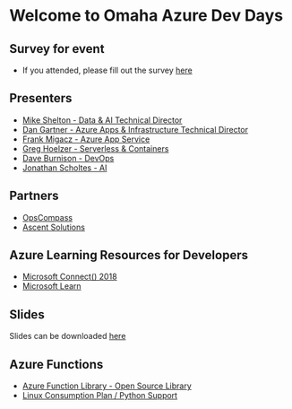 # Welcome to Omaha Azure Dev Days

## Survey for event

- If you attended, please fill out the survey [here](http://aka.ms/ncrdevdayssurvey)

## Presenters

- [Mike Shelton - Data & AI Technical Director](https://www.linkedin.com/in/mshelt/)
- [Dan Gartner - Azure Apps & Infrastructure Technical Director](https://www.linkedin.com/in/dgartner/)
- [Frank Migacz - Azure App Service](https://www.linkedin.com/in/fmigacz/)
- [Greg Hoelzer - Serverless & Containers](https://www.linkedin.com/in/gregoryhoelzer/)
- [Dave Burnison - DevOps](https://www.linkedin.com/in/daveburnison/)
- [Jonathan Scholtes - AI](https://www.linkedin.com/in/jonathanscholtes/)

## Partners

- [OpsCompass](https://www.opscompass.com/)
- [Ascent Solutions](https://www.ascentclouds.com/)

## Azure Learning Resources for Developers

- [Microsoft Connect() 2018](https://www.microsoft.com/en-us/connectevent/)
- [Microsoft Learn](https://docs.microsoft.com/en-us/learn/)

## Slides

Slides can be downloaded [here](https://github.com/gartdan/OmahaDevDays/tree/master/Slides)

## Azure Functions

- [Azure Function Library - Open Source Library](https://serverlesslibrary.net/)
- [Linux Consumption Plan / Python Support](https://azure.microsoft.com/en-us/blog/azure-functions-gets-better-for-python-and-javascript-developers/)
